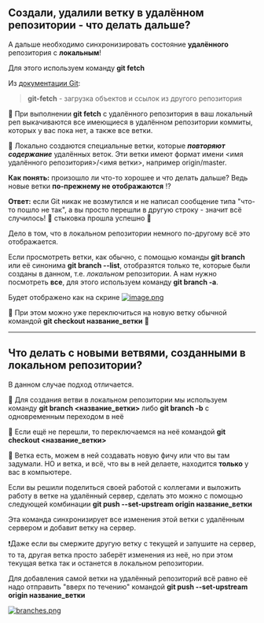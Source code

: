 ## Создали, удалили ветку в удалённом репозитории - что делать дальше? ##

А дальше необходимо синхронизировать состояние **удалённого** репозитория с **локальным**!

Для этого используем команду 
                                          **git fetch**

Из [документации Git](https://git-scm.com/docs/git-fetch):
> **git-fetch** - загрузка объектов и ссылок из другого репозитория

:herb: При выполнении **git fetch** с удалённого репозитория в ваш локальный реп
выкачиваются все имеющиеся в удалённом репозитории коммиты, которых у вас пока нет,
а также все ветки.

:herb: Локально создаются специальные ветки, которые ***повторяют содержание***
удалённых веток. Эти ветки имеют формат имени <имя удалённого репозитория>/<имя ветки>, например origin/master.

**Как понять:** произошло ли что-то хорошее и что делать дальше?
Ведь новые ветки **по-прежнему не отображаются** :interrobang:

**Ответ:** если Git никак не возмутился и не написал сообщение типа "что-то пошло не так",
а вы просто перешли в другую строку - значит всё случилось! 🌟 стыковка прошла успешно 🚀

Дело в том, что в локальном репозитории немного по-другому всё это отображается.

Если просмотреть ветки, как обычно, с помощью команды **git branch** или её синонима **git branch --list**,
отобразятся только те, которые были созданы в данном, т.е. *локальном*  репозитории.
А нам нужно посмотреть **все**, для этого используем команду 
                                    **git branch -a**.

Будет отображено как на скрине
[![image.png](https://i.postimg.cc/BvGSMD6j/image.png)](https://postimg.cc/75mrL5S4)

:herb: При этом можно уже переключиться на новую ветку обычной командой **git checkout название_ветки** 👏
___

## Что делать с новыми ветвями, созданными в локальном репозитории? ##

В данном случае подход отличается.

:herb: Для создания ветви в локальном репозитории мы используем команду **git branch <название_ветки>**
либо **git branch -b** с одновременным переходом в неё

:herb: Если ещё не перешли, то переключаемся на неё командой **git checkout <название_ветки>**

:herb: Ветка есть, можем в ней создавать новую фичу или что вы там задумали.
НО и ветка, и всё, что вы в ней делаете, находится **только** у вас в компьютере.

Если вы решили поделиться своей работой с коллегами и выложить работу в ветке на удалённый сервер,
сделать это можно с помощью следующей комбинации **git push --set-upstream origin название_ветки**

Эта команда синхронизирует все изменения этой ветки с удалённым сервером и добавит ветку на сервер.

❗Даже если вы смержите другую ветку с текущей и запушите на сервер, то та, другая ветка просто заберёт изменения из неё,
но при этом текущая ветка так и останется в локальном репозитории.

Для добавления самой ветки на удалённый репозиторий всё равно её надо отправить "вверх по течению"
командой **git push --set-upstream origin название_ветки**

[![branches.png](https://i.postimg.cc/sfWySfz6/branches.png)](https://postimg.cc/NLQWvc5m)


